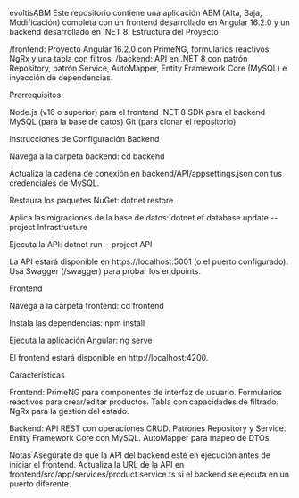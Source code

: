 evoltisABM
Este repositorio contiene una aplicación ABM (Alta, Baja, Modificación) completa con un frontend desarrollado en Angular 16.2.0 y un backend desarrollado en .NET 8.
Estructura del Proyecto

/frontend: Proyecto Angular 16.2.0 con PrimeNG, formularios reactivos, NgRx y una tabla con filtros.
/backend: API en .NET 8 con patrón Repository, patrón Service, AutoMapper, Entity Framework Core (MySQL) e inyección de dependencias.

Prerrequisitos

Node.js (v16 o superior) para el frontend
.NET 8 SDK para el backend
MySQL (para la base de datos)
Git (para clonar el repositorio)

Instrucciones de Configuración
Backend

Navega a la carpeta backend:
cd backend


Actualiza la cadena de conexión en backend/API/appsettings.json con tus credenciales de MySQL.

Restaura los paquetes NuGet:
dotnet restore


Aplica las migraciones de la base de datos:
dotnet ef database update --project Infrastructure


Ejecuta la API:
dotnet run --project API


La API estará disponible en https://localhost:5001 (o el puerto configurado). Usa Swagger (/swagger) para probar los endpoints.


Frontend

Navega a la carpeta frontend:
cd frontend


Instala las dependencias:
npm install


Ejecuta la aplicación Angular:
ng serve


El frontend estará disponible en http://localhost:4200.


Características

Frontend:
PrimeNG para componentes de interfaz de usuario.
Formularios reactivos para crear/editar productos.
Tabla con capacidades de filtrado.
NgRx para la gestión del estado.


Backend:
API REST con operaciones CRUD.
Patrones Repository y Service.
Entity Framework Core con MySQL.
AutoMapper para mapeo de DTOs.


Notas
Asegúrate de que la API del backend esté en ejecución antes de iniciar el frontend.
Actualiza la URL de la API en frontend/src/app/services/product.service.ts si el backend se ejecuta en un puerto diferente.

